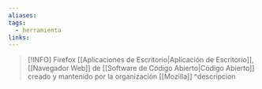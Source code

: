 ```yaml
---
aliases: 
tags:
  - herramienta
links:
---
```

>[!INFO] Firefox
>[[Aplicaciones de Escritorio|Aplicación de Escritorio]], [[Navegador Web]] de [[Software de Código Abierto|Código Abierto]] creado y mantenido por la organización [[Mozilla]]
^descripcion